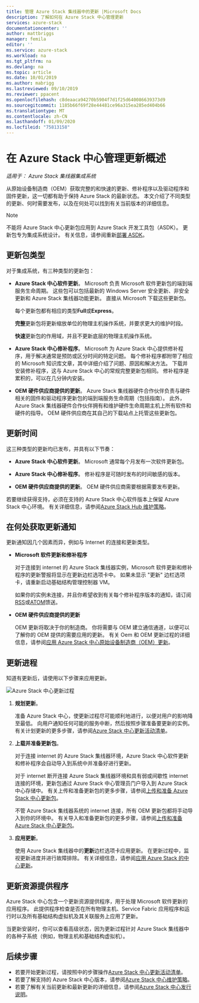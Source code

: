 ```yaml
---
title: 管理 Azure Stack 集线器中的更新 |Microsoft Docs
description: 了解如何在 Azure Stack 中心管理更新
services: azure-stack
documentationcenter: ''
author: mattbriggs
manager: femila
editor: ''
ms.service: azure-stack
ms.workload: na
ms.tgt_pltfrm: na
ms.devlang: na
ms.topic: article
ms.date: 10/01/2019
ms.author: mabrigg
ms.lastreviewed: 09/10/2019
ms.reviewer: ppacent
ms.openlocfilehash: c8deaaca94270b5904f7d1f25d640086639373d9
ms.sourcegitcommit: 1185b66f69f28e44481ce96a315ea285ed404b66
ms.translationtype: MT
ms.contentlocale: zh-CN
ms.lasthandoff: 01/09/2020
ms.locfileid: "75813158"
---
```

# <a name="manage-updates-in-azure-stack-hub-overview"></a>在 Azure Stack 中心管理更新概述

*适用于： Azure Stack 集线器集成系统*

从原始设备制造商（OEM）获取完整的和快速的更新、修补程序以及驱动程序和固件更新，这一切都有助于保持 Azure Stack 的最新状态。 本文介绍了不同类型的更新、何时需要发布，以及在何处可以找到有关当前版本的详细信息。

> [!Note]  
> 不能将 Azure Stack 中心更新包应用到 Azure Stack 开发工具包（ASDK）。 更新包专为集成系统设计。 有关信息，请参阅重新[部署 ASDK](https://docs.microsoft.com/azure-stack/asdk/asdk-redeploy)。

## <a name="update-package-types"></a>更新包类型

对于集成系统，有三种类型的更新包：

-   **Azure Stack 中心软件更新**。 Microsoft 负责 Microsoft 软件更新包的端到端服务生命周期。 这些包可以包括最新的 Windows Server 安全更新、非安全更新和 Azure Stack 集线器功能更新。 直接从 Microsoft 下载这些更新包。

    每个更新包都有相应的类型**Full**或**Express**。 
 
    **完整**更新包将更新缩放单位的物理主机操作系统，并要求更大的维护时段。 

    **快速**更新包的作用域，并且不更新底层的物理主机操作系统。

-   **Azure Stack 中心修补程序**。 Microsoft 为 Azure Stack 中心提供修补程序，用于解决通常是预防或区分时间的特定问题。 每个修补程序都附带了相应的 Microsoft 知识库文章，其中详细介绍了问题、原因和解决方法。 下载并安装修补程序，这与 Azure Stack 中心的常规完整更新包相同。 修补程序是累积的，可以在几分钟内安装。

-   **OEM 硬件供应商提供的更新**。 Azure Stack 集线器硬件合作伙伴负责与硬件相关的固件和驱动程序更新包的端到端服务生命周期（包括指南）。 此外，Azure Stack 集线器硬件合作伙伴拥有和维护硬件生命周期主机上所有软件和硬件的指导。 OEM 硬件供应商在其自己的下载站点上托管这些更新包。

## <a name="when-to-update"></a>更新时间

这三种类型的更新均已发布，并具有以下节奏：

-   **Azure Stack 中心软件更新**。 Microsoft 通常每个月发布一次软件更新包。

-   **Azure Stack 中心修补程序**。 修补程序是可随时发布的时间敏感的版本。

-   **OEM 硬件供应商提供的更新**。 OEM 硬件供应商需要根据需要发布更新。

若要继续获得支持，必须在支持的 Azure Stack 中心软件版本上保留 Azure Stack 中心环境。 有关详细信息，请参阅[Azure Stack Hub 维护策略](azure-stack-update-servicing-policy.md)。

## <a name="where-to-get-notice-of-an-update"></a>在何处获取更新通知

更新通知因几个因素而异，例如与 Internet 的连接和更新类型。

- **Microsoft 软件更新和修补程序** 

    对于连接到 internet 的 Azure Stack 集线器实例，Microsoft 软件更新和修补程序的更新警报将显示在更新边栏选项卡中。 如果未显示 "更新" 边栏选项卡，请重新启动基础结构管理控制器 VM。

    如果你的实例未连接，并且你希望收到有关每个修补程序版本的通知，请订阅[RSS](https://support.microsoft.com/app/content/api/content/feeds/sap/en-us/32d322a8-acae-202d-e9a9-7371dccf381b/rss)或[ATOM](https://support.microsoft.com/app/content/api/content/feeds/sap/en-us/32d322a8-acae-202d-e9a9-7371dccf381b/atom)馈送。

- **OEM 硬件供应商提供的更新**

    OEM 更新将取决于你的制造商。 你将需要与 OEM 建立通信通道，以便可以了解你的 OEM 提供的需要应用的更新。 有关 Oem 和 OEM 更新过程的详细信息，请参阅[应用 Azure Stack 中心原始设备制造商（OEM）更新](azure-stack-update-oem.md)。

## <a name="update-processes"></a>更新进程

知道有更新后，请使用以下步骤来应用更新。

![Azure Stack 中心更新过程](./media/azure-stack-updates/azure-stack-update-process.png)

1. **规划更新**。

    准备 Azure Stack 中心，使更新过程尽可能顺利地进行，以便对用户的影响降至最低。 向用户通知任何可能的服务中断，然后按照步骤准备要更新的实例。 有关计划更新的更多步骤，请参阅[Azure Stack 中心更新活动清单](release-notes-checklist.md)。

2. **上载并准备更新包**。

    对于连接 internet 的 Azure Stack 集线器环境，Azure Stack 中心软件更新和修补程序会自动导入到系统中并准备好进行更新。

    对于 internet 断开连接 Azure Stack 集线器环境和具有弱或间歇性 internet 连接的环境，更新包通过 Azure Stack 中心管理员门户导入到 Azure Stack 中心存储中。 有关上传和准备更新包的更多步骤，请参阅[上传和准备 Azure Stack 中心更新包](azure-stack-update-prepare-package.md)。

    不管 Azure Stack 集线器系统的 internet 连接，所有 OEM 更新包都将手动导入到你的环境中。 有关导入和准备更新包的更多步骤，请参阅[上传和准备 Azure Stack 中心更新包](azure-stack-update-prepare-package.md)。

3. **应用更新**。

    使用 Azure Stack 集线器中的**更新**边栏选项卡应用更新。 在更新过程中，监视更新进度并进行故障排除。 有关详细信息，请参阅[应用 Azure Stack 的中心更新](azure-stack-apply-updates.md)。

## <a name="the-update-resource-provider"></a>更新资源提供程序

Azure Stack 中心包含一个更新资源提供程序，用于处理 Microsoft 软件更新的应用程序。 此提供程序检查是否在所有物理主机、Service Fabric 应用程序和运行时以及所有基础结构虚拟机及其关联服务上应用了更新。

当更新安装时，你可以查看高级状态，因为更新过程针对 Azure Stack 集线器中的各种子系统（例如，物理主机和基础结构虚拟机）。

## <a name="next-steps"></a>后续步骤

- 若要开始更新过程，请按照中的步骤操作[Azure Stack 中心更新活动清单](release-notes-checklist.md)。
- 若要了解支持的 Azure Stack 中心版本，请参阅[Azure Stack 中心维护策略](azure-stack-servicing-policy.md)。  
- 若要了解有关当前更新和最新更新的详细信息，请参阅[Azure Stack 中心发行说明](release-notes.md)。

